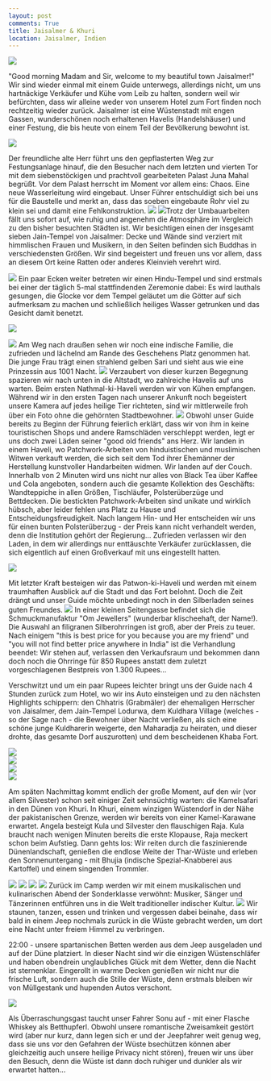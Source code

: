 ```yaml
---
layout: post
comments: True
title: Jaisalmer & Khuri
location: Jaisalmer, Indien
---
```

<p>
<a href='http://whataboutas.data.s3.amazonaws.com/images/2015-04-12-jaisalmer-khuri/DSC_1024.JPG' data-lightbox='Post' title='In einem Jain-Tempel von Jaisalmer'
><img class='img-wide' src='http://whataboutas.data.s3.amazonaws.com/images/2015-04-12-jaisalmer-khuri/previews/DSC_1024.jpg' /></a>
</p>
<p>
"Good morning Madam and Sir, welcome to my beautiful town Jaisalmer!" Wir sind wieder einmal mit einem Guide unterwegs, allerdings nicht, um uns hartnäckige Verkäufer und Kühe vom Leib zu halten, sondern weil wir befürchten, dass wir alleine weder von unserem Hotel zum Fort finden noch rechtzeitig wieder zurück. Jaisalmer ist eine Wüstenstadt mit engen Gassen, wunderschönen noch erhaltenen Havelis (Handelshäuser) und einer Festung, die bis heute von einem Teil der Bevölkerung bewohnt ist.
</p>
<!--more-->
<p>
<a href='http://whataboutas.data.s3.amazonaws.com/images/2015-04-12-jaisalmer-khuri/DSC_0977.JPG' data-lightbox='Post' title='Aufstieg zum Fort von Jaisalmer'
><img class='img-wide' src='http://whataboutas.data.s3.amazonaws.com/images/2015-04-12-jaisalmer-khuri/DSC_0977.JPG' /></a>
</p>
<p>
Der freundliche alte Herr führt uns den gepflasterten Weg zur Festungsanlage hinauf, die den Besucher nach dem letzten und vierten Tor mit dem siebenstöckigen und prachtvoll gearbeiteten Palast Juna Mahal begrüßt. Vor dem Palast herrscht im Moment vor allem eins: Chaos. Eine neue Wasserleitung wird eingebaut. Unser Führer entschuldigt sich bei uns für die Baustelle und merkt an, dass das soeben eingebaute Rohr viel zu klein sei und damit eine Fehlkonstruktion.
<a href='http://whataboutas.data.s3.amazonaws.com/images/2015-04-12-jaisalmer-khuri/DSC_0995.JPG' class='imageslink' data-lightbox='Post' title='Im Fort'
><img class='links' src='http://whataboutas.data.s3.amazonaws.com/images/2015-04-12-jaisalmer-khuri/thumbs/DSC_0995.JPG' /></a>
<a href='http://whataboutas.data.s3.amazonaws.com/images/2015-04-12-jaisalmer-khuri/DSC_0999.JPG' class='imageslink' data-lightbox='Post' title='Jai-Tempel'
><img class='rechts' src='http://whataboutas.data.s3.amazonaws.com/images/2015-04-12-jaisalmer-khuri/thumbs/DSC_0999.JPG' /></a>Trotz der Umbauarbeiten fällt uns sofort auf, wie ruhig und angenehm die Atmosphäre im Vergleich zu den bisher besuchten Städten ist. 
Wir besichtigen einen der insgesamt sieben Jain-Tempel von Jaisalmer: Decke und Wände sind verziert mit himmlischen Frauen und Musikern, in den Seiten befinden sich Buddhas in verschiedensten Größen. Wir sind begeistert und freuen uns vor allem, dass an diesem Ort keine Ratten oder anderes Kleinvieh verehrt wird.
</p>
<p>
<a href='http://whataboutas.data.s3.amazonaws.com/images/2015-04-12-jaisalmer-khuri/DSC_1031.JPG' data-lightbox='Post' title='Bääh'
><img class='img-wide' src='http://whataboutas.data.s3.amazonaws.com/images/2015-04-12-jaisalmer-khuri/DSC_1031.JPG' /></a>
Ein paar Ecken weiter betreten wir einen Hindu-Tempel und sind erstmals bei einer der täglich 5-mal stattfindenden Zeremonie dabei: Es wird lauthals gesungen, die Glocke vor dem Tempel geläutet um die Götter auf sich aufmerksam zu machen und schließlich heiliges Wasser getrunken und das Gesicht damit benetzt.
</p>
<p>
<a href='http://whataboutas.data.s3.amazonaws.com/images/2015-04-12-jaisalmer-khuri/DSC_1044.JPG' data-lightbox='Post' title='Zeremonie im Hindu-Tempel'
><img class='img-wide' src='http://whataboutas.data.s3.amazonaws.com/images/2015-04-12-jaisalmer-khuri/DSC_1044.JPG' /></a>
</p>
<p>
<a href='http://whataboutas.data.s3.amazonaws.com/images/2015-04-12-jaisalmer-khuri/DSC_1067.JPG' class='imageslink' data-lightbox='Post' title='Blick über Jaisalmer'
><img class='rechts' src='http://whataboutas.data.s3.amazonaws.com/images/2015-04-12-jaisalmer-khuri/thumbs/DSC_1067.JPG' /></a>
Am Weg nach draußen sehen wir noch eine indische Familie, die zufrieden und lächelnd am Rande des Geschehens Platz genommen hat. Die junge Frau trägt einen strahlend gelben Sari und sieht aus wie eine Prinzessin aus 1001 Nacht.
<a href='http://whataboutas.data.s3.amazonaws.com/images/2015-04-12-jaisalmer-khuri/DSC_1040.JPG' class='imageslink' data-lightbox='Post' title='Immer diese Kühe!'
><img class='links' src='http://whataboutas.data.s3.amazonaws.com/images/2015-04-12-jaisalmer-khuri/thumbs/DSC_1040.JPG' /></a>
Verzaubert von dieser kurzen Begegnung spazieren wir nach unten in die Altstadt, wo zahlreiche Havelis auf uns warten. Beim ersten Nathmal-ki-Haveli werden wir von Kühen empfangen. Während wir in den ersten Tagen nach unserer Ankunft noch begeistert unsere Kamera auf jedes heilige Tier richteten, sind wir mittlerweile froh über ein Foto ohne die gehörnten Stadtbewohner.
<a href='http://whataboutas.data.s3.amazonaws.com/images/2015-04-12-jaisalmer-khuri/DSC_1105.JPG' class='imageslink' data-lightbox='Post' title='Haveli mit.. was sonst? Kuh.'
><img class='rechts' src='http://whataboutas.data.s3.amazonaws.com/images/2015-04-12-jaisalmer-khuri/thumbs/DSC_1105.JPG' /></a>
Obwohl unser Guide bereits zu Beginn der Führung feierlich erklärt, dass wir von ihm in keine touristischen Shops und andere Ramschläden verschleppt werden, legt er uns doch zwei Läden seiner "good old friends" ans Herz. Wir landen in einem Haveli, wo Patchwork-Arbeiten von hinduistischen und muslimischen Witwen verkauft werden, die sich seit dem Tod ihrer Ehemänner der Herstellung kunstvoller Handarbeiten widmen. Wir landen auf der Couch. Innerhalb von 2 Minuten wird uns nicht nur alles von Black Tea über Kaffee und Cola angeboten, sondern auch die gesamte Kollektion des Geschäfts: Wandteppiche in allen Größen, Tischläufer, Polsterüberzüge und Bettdecken. Die bestickten Patchwork-Arbeiten sind unikate und wirklich hübsch, aber leider fehlen uns Platz zu Hause und Entscheidungsfreudigkeit. Nach langem Hin- und Her entscheiden wir uns für einen bunten Polsterüberzug - der Preis kann nicht verhandelt werden, denn die Institution gehört der Regierung... Zufrieden verlassen wir den Laden, in dem wir allerdings nur enttäuschte Verkäufer zurücklassen, die sich eigentlich auf einen Großverkauf mit uns eingestellt hatten.
</p>
<p>
<a href='http://whataboutas.data.s3.amazonaws.com/images/2015-04-12-jaisalmer-khuri/DSC_1132.JPG' data-lightbox='Post' title='Fort von Jaisalmer in ganzer Pracht'
><img class='img-wide' src='http://whataboutas.data.s3.amazonaws.com/images/2015-04-12-jaisalmer-khuri/DSC_1132.JPG' /></a>
</p>
<p>
Mit letzter Kraft besteigen wir das Patwon-ki-Haveli und werden mit einem traumhaften Ausblick auf die Stadt und das Fort belohnt. Doch die Zeit drängt und unser Guide möchte unbedingt noch in den Silberladen seines guten Freundes.
<a href='http://whataboutas.data.s3.amazonaws.com/images/2015-04-12-jaisalmer-khuri/DSC_1121.JPG' class='imageslink' data-lightbox='Post' title='Haveli, Innenhof'
><img class='rechts' src='http://whataboutas.data.s3.amazonaws.com/images/2015-04-12-jaisalmer-khuri/thumbs/DSC_1121.JPG' /></a>
In einer kleinen Seitengasse befindet sich die Schmuckmanufaktur "Om Jewellers" (wunderbar klischeehaft, der Name!). Die Auswahl an filigranen Silberohrringen ist groß, aber der Preis zu teuer. Nach einigem "this is best price for you because you are my friend" und "you will not find better price anywhere in India" ist die Verhandlung beendet: Wir stehen auf, verlassen den Verkaufsraum und bekommen dann doch noch die Ohrringe für 850 Rupees anstatt dem zuletzt vorgeschlagenen Bestpreis von 1.300 Rupees...
</p>
<p>
Verschwitzt und um ein paar Rupees leichter bringt uns der Guide nach 4 Stunden zurück zum Hotel, wo wir ins Auto einsteigen und zu den nächsten Highlights schippern: den Chhatris (Grabmäler) der ehemaligen Herrscher von Jaisalmer, dem Jain-Tempel Lodurwa, dem Kuldhara Village (welches - so der Sage nach - die Bewohner über Nacht verließen, als sich eine schöne junge Kuldharerin weigerte, den Maharadja zu heiraten, und dieser drohte, das gesamte Dorf auszurotten) und dem bescheidenen Khaba Fort.
</p>
<p>
<div class='image-frame'>
<div class='nailthumb-container square-thumb'><a href='http://whataboutas.data.s3.amazonaws.com/images/2015-04-12-jaisalmer-khuri/DSC_1153.JPG' class='imageslink' data-lightbox='Gallery' title='Bei den Chhatris (Grabmäler)'
><img class='images' src='http://whataboutas.data.s3.amazonaws.com/images/2015-04-12-jaisalmer-khuri/thumbs/DSC_1153.JPG' /></a>
</div>
<div class='nailthumb-container square-thumb'><a href='http://whataboutas.data.s3.amazonaws.com/images/2015-04-12-jaisalmer-khuri/DSC_1203.JPG' class='imageslink' data-lightbox='Gallery' title='Eingang zum Jain-Tempel Lodurwa'
><img class='images' src='http://whataboutas.data.s3.amazonaws.com/images/2015-04-12-jaisalmer-khuri/thumbs/DSC_1203.JPG' /></a>
</div>
<div class='nailthumb-container square-thumb'><a href='http://whataboutas.data.s3.amazonaws.com/images/2015-04-12-jaisalmer-khuri/DSC_1213.JPG' class='imageslink' data-lightbox='Gallery' title='Kuldhara Village'
><img class='images' src='http://whataboutas.data.s3.amazonaws.com/images/2015-04-12-jaisalmer-khuri/thumbs/DSC_1213.JPG' /></a>
</div>
<div class='nailthumb-container square-thumb'><a href='http://whataboutas.data.s3.amazonaws.com/images/2015-04-12-jaisalmer-khuri/DSC_1245.JPG' class='imageslink' data-lightbox='Gallery' title='Khaba Fort'
><img class='images' src='http://whataboutas.data.s3.amazonaws.com/images/2015-04-12-jaisalmer-khuri/thumbs/DSC_1245.JPG' /></a>
</div>
</div>
</p>
<p>
Am späten Nachmittag kommt endlich der große Moment, auf den wir (vor allem Silvester) schon seit einiger Zeit sehnsüchtig warten: die Kamelsafari in den Dünen von Khuri. In Khuri, einem winzigen Wüstendorf in der Nähe der pakistanischen Grenze, werden wir bereits von einer Kamel-Karawane erwartet. Angela besteigt Kula und Silvester den flauschigen Raja. Kula braucht nach wenigen Minuten bereits die erste Klopause, Raja meckert schon beim Aufstieg.
Dann gehts los: Wir reiten durch die faszinierende Dünenlandschaft, genießen die endlose Weite der Thar-Wüste und erleben den Sonnenuntergang - mit Bhujia (indische Spezial-Knabberei aus Kartoffel) und einem singenden Trommler.
</p>
<p>
<a href='http://whataboutas.data.s3.amazonaws.com/images/2015-04-12-jaisalmer-khuri/DSC_1276.JPG' data-lightbox='Post' title='Angela und Silvester auf ihren Wüstenschiffen'
><img class='img-wide' src='http://whataboutas.data.s3.amazonaws.com/images/2015-04-12-jaisalmer-khuri/DSC_1276.JPG' /></a>
<a href='http://whataboutas.data.s3.amazonaws.com/images/2015-04-12-jaisalmer-khuri/DSC_1339.JPG' data-lightbox='Post' title='Relaxen in der Wüste'
><img class='img-wide' src='http://whataboutas.data.s3.amazonaws.com/images/2015-04-12-jaisalmer-khuri/DSC_1339.JPG' /></a>
<a href='http://whataboutas.data.s3.amazonaws.com/images/2015-04-12-jaisalmer-khuri/DSC_1311.JPG' data-lightbox='Post' title='Auf der Suche nach der goldenen Sonne...'
><img class='img-wide' src='http://whataboutas.data.s3.amazonaws.com/images/2015-04-12-jaisalmer-khuri/DSC_1311.JPG' /></a>
<a href='http://whataboutas.data.s3.amazonaws.com/images/2015-04-12-jaisalmer-khuri/DSC_1369.JPG' data-lightbox='Post' title='Stimmungsvolle Musik beim Sonnenuntergang'
><img class='img-wide' src='http://whataboutas.data.s3.amazonaws.com/images/2015-04-12-jaisalmer-khuri/DSC_1369.JPG' /></a>
Zurück im Camp werden wir mit einem musikalischen und kulinarischen Abend der Sonderklasse verwöhnt: Musiker, Sänger und Tänzerinnen entführen uns in die Welt traditioneller indischer Kultur.
<a href='http://whataboutas.data.s3.amazonaws.com/images/2015-04-12-jaisalmer-khuri/DSC_1402.JPG' data-lightbox='Post' title='Musik und Tanz in Khuri'
><img class='img-wide' src='http://whataboutas.data.s3.amazonaws.com/images/2015-04-12-jaisalmer-khuri/DSC_1402.JPG' /></a>
Wir staunen, tanzen, essen und trinken und vergessen dabei beinahe, dass wir bald in einem Jeep nochmals zurück in die Wüste gebracht werden, um dort eine Nacht unter freiem Himmel zu verbringen.
</p>
<p>
22:00 - unsere spartanischen Betten werden aus dem Jeep ausgeladen und auf der Düne platziert. In dieser Nacht sind wir die einzigen Wüstenschläfer und haben obendrein unglaubliches Glück mit dem Wetter, denn die Nacht ist sternenklar. Eingerollt in warme Decken genießen wir nicht nur die frische Luft, sondern auch die Stille der Wüste, denn erstmals bleiben wir von Müllgestank und hupenden Autos verschont.
</p>
<p>
<a href='http://whataboutas.data.s3.amazonaws.com/images/2015-04-12-jaisalmer-khuri/DSC_1414.JPG' data-lightbox='Post' title='Unser Jeepfahrer aus Khuri und SIlvester beim Bett machen - mitten auf den Dünen der indischen Wüste'
><img class='img-wide' src='http://whataboutas.data.s3.amazonaws.com/images/2015-04-12-jaisalmer-khuri/DSC_1414.JPG' /></a>
</p>
<p>
Als Überraschungsgast taucht unser Fahrer Sonu auf - mit einer Flasche Whiskey als Betthupferl. Obwohl unsere romantische Zweisamkeit gestört wird (aber nur kurz, dann legen sich er und der Jeepfahrer weit genug weg, dass sie uns vor den Gefahren der Wüste bsechützen können aber gleichzeitig auch unsere heilige Privacy nicht stören), freuen wir uns über den Besuch, denn die Wüste ist dann doch ruhiger und dunkler als wir erwartet hatten...
